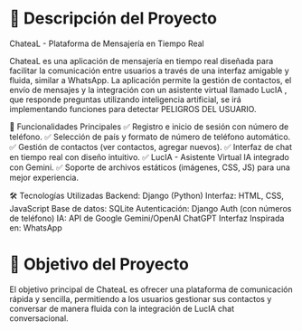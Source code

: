 <h1>📌 Descripción del Proyecto </h1>
        
ChateaL - Plataforma de Mensajería en Tiempo Real

ChateaL es una aplicación de mensajería en tiempo real diseñada para facilitar la comunicación entre usuarios a través de una interfaz amigable y fluida, similar a WhatsApp. La aplicación permite la gestión de contactos, el envío de mensajes y la integración con un asistente virtual llamado LucIA , que responde preguntas utilizando inteligencia artificial, se irá implementando funciones para detectar PELIGROS DEL USUARIO.

🔹 Funcionalidades Principales
✅ Registro e inicio de sesión con número de teléfono.
✅ Selección de país y formato de número de teléfono automático.
✅ Gestión de contactos (ver contactos, agregar nuevos).
✅ Interfaz de chat en tiempo real con diseño intuitivo.
✅ LucIA - Asistente Virtual IA integrado con Gemini.
✅ Soporte de archivos estáticos (imágenes, CSS, JS) para una mejor experiencia.

🛠️ Tecnologías Utilizadas
Backend: Django (Python)
Interfaz: HTML, CSS, JavaScript
Base de datos: SQLite
Autenticación: Django Auth (con números de teléfono)
IA: API de Google Gemini/OpenAI ChatGPT
Interfaz Inspirada en: WhatsApp

<h1>🎯 Objetivo del Proyecto </h1>
El objetivo principal de ChateaL es ofrecer una plataforma de comunicación rápida y sencilla, permitiendo a los usuarios gestionar sus contactos y conversar de manera fluida con la integración de LucIA chat conversacional.

